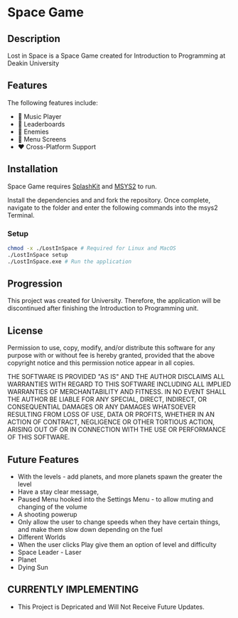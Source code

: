 # Space Game 
## Description
Lost in Space is a Space Game created for Introduction to Programming at Deakin University

## Features
The following features include:
<br />
- 💙 Music Player
- 💜 Leaderboards
- 💚 Enemies
- 💛 Menu Screens
- ❤️ Cross-Platform Support

## Installation

Space Game requires [SplashKit](https://www.splashkit.io/) and [MSYS2](https://www.msys2.org/) to run.

Install the dependencies and and fork the repository. Once complete, navigate to the folder and enter the following commands into the msys2 Terminal.

### Setup
```sh
chmod -x ./LostInSpace # Required for Linux and MacOS
./LostInSpace setup
./LostInSpace.exe # Run the application
```

## Progression
This project was created for University. Therefore, the application will be discontinued after finishing the Introduction to Programming unit.

## License
Permission to use, copy, modify, and/or distribute this software for any purpose with or without fee is hereby granted, provided that the above copyright notice and this permission notice appear in all copies.

THE SOFTWARE IS PROVIDED "AS IS" AND THE AUTHOR DISCLAIMS ALL WARRANTIES WITH REGARD TO THIS SOFTWARE INCLUDING ALL IMPLIED WARRANTIES OF MERCHANTABILITY AND FITNESS. IN NO EVENT SHALL THE AUTHOR BE LIABLE FOR ANY SPECIAL, DIRECT, INDIRECT, OR CONSEQUENTIAL DAMAGES OR ANY DAMAGES WHATSOEVER RESULTING FROM LOSS OF USE, DATA OR PROFITS, WHETHER IN AN ACTION OF CONTRACT, NEGLIGENCE OR OTHER TORTIOUS ACTION, ARISING OUT OF OR IN CONNECTION WITH THE USE OR PERFORMANCE OF THIS SOFTWARE.

## Future Features
+ With the levels - add planets, and more planets spawn the greater the level
+ Have a stay clear message,
+ Paused Menu hooked into the Settings Menu - to allow muting and changing of the volume
+ A shooting powerup
+ Only allow the user to change speeds when they have certain things, and make them slow down depending on the fuel
+ Different Worlds
+ When the user clicks Play give them an option of level and difficulty
+ Space Leader - Laser
+ Planet
+ Dying Sun

## CURRENTLY IMPLEMENTING
+ This Project is Depricated and Will Not Receive Future Updates.
